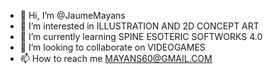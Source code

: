 - 👋 Hi, I’m @JaumeMayans
- 👀 I’m interested in ILLUSTRATION AND 2D CONCEPT ART
- 🌱 I’m currently learning SPINE ESOTERIC SOFTWORKS 4.0
- 💞️ I’m looking to collaborate on VIDEOGAMES
- 📫 How to reach me MAYANS60@GMAIL.COM

<!---
JaumeMayans/JaumeMayans is a ✨ special ✨ repository because its `README.md` (this file) appears on your GitHub profile.
You can click the Preview link to take a look at your changes.
--->
